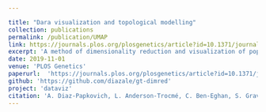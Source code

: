 ```yaml
---

title: "Dara visualization and topological modelling"
collection: publications
permalink: /publication/UMAP
link: https://journals.plos.org/plosgenetics/article?id=10.1371/journal.pgen.1008432
excerpt: 'A method of dimensionality reduction and visualization of population genetic data.'
date: 2019-11-01
venue: 'PLOS Genetics'
paperurl:  'https://journals.plos.org/plosgenetics/article?id=10.1371/journal.pgen.1008432'
github: 'https://github.com/diazale/gt-dimred'
project: 'dataviz'
citation: 'A. Diaz-Papkovich, L. Anderson-Trocmé, C. Ben-Eghan, S. Gravel (2019). &quot;UMAP reveals cryptic population structure and phenotype heterogeneity in large genomic cohorts.&quot; <i>PLoS Genet</i>. 15(11): e1008432. https://doi.org/10.1371/journal.pgen.1008432.'
---
```

